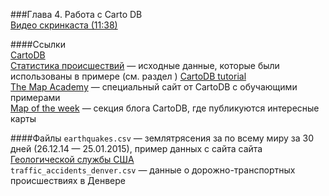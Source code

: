 ###Глава 4. Работа с Carto DB  
[Видео скринкаста (11:38)](https://vimeo.com/minikarma/geotalk-chapter4)

####Ссылки  
[CartoDB](http://cartodb.com)  
[Статистика происшествий](http://data.denvergov.org/dataset/city-and-county-of-denver-traffic-accidents) — исходные данные, которые были использованы в примере (см. раздел )
[CartoDB tutorial](https://github.com/clhenrick/cartodb-tutorial/)  
[The Map Academy](http://academy.cartodb.com) — специальный сайт от CartoDB с обучающими примерами  
[Map of the week](http://blog.cartodb.com/categories/map-of-the-week/) — секция блога CartoDB, где публикуются интересные карты

####Файлы
`earthquakes.csv` — землятрясения за по всему миру за 30 дней (26.12.14 — 25.01.2015), пример данных с сайта
 сайта [Геологической службы США](http://earthquake.usgs.gov/earthquakes/feed/v1.0/csv.php)  
 `traffic_accidents_denver.csv` — данные о дорожно-транспортных происшествиях в Денвере    